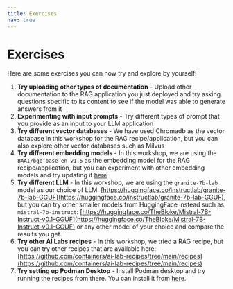 ```yaml
---
title: Exercises
nav: true
---
```


# Exercises

Here are some exercises you can now try and explore by yourself!


1. **Try uploading other types of documentation** - Upload other documentation to the RAG application you just deployed and try asking questions specific to its content to see if the model was able to generate answers from it
2. **Experimenting with input prompts** - Try different types of prompt that you provide as an input to your LLM application
3. **Try different vector databases** - We have used Chromadb as the vector database in this workshop for the RAG recipe/application, but you can also explore other vector databases such as Milvus
4. **Try different embedding models** - In this workshop, we are using the `BAAI/bge-base-en-v1.5` as the embedding model for the RAG recipe/application, but you can experiment with other embedding models and try updating it [here](https://github.com/containers/ai-lab-recipes/blob/main/recipes/natural_language_processing/rag/app/rag_app.py#L17C48-L17C69)
5. **Try different LLM** - In this workshop, we are using the `granite-7b-lab` model as our choice of LLM: [https://huggingface.co/instructlab/granite-7b-lab-GGUF](https://huggingface.co/instructlab/granite-7b-lab-GGUF), but you can try other smaller models from HuggingFace instead such as `mistral-7b-instruct`: [https://huggingface.co/TheBloke/Mistral-7B-Instruct-v0.1-GGUF](https://huggingface.co/TheBloke/Mistral-7B-Instruct-v0.1-GGUF) or any other model of your choice and compare the results you get.
6. **Try other AI Labs recipes** - In this workshop, we tried a RAG recipe, but you can try other recipes that are available here: [https://github.com/containers/ai-lab-recipes/tree/main/recipes](https://github.com/containers/ai-lab-recipes/tree/main/recipes)
7. **Try setting up Podman Desktop** - Install Podman desktop and try running the recipes from there. You can install it from [here](https://podman-desktop.io/).
